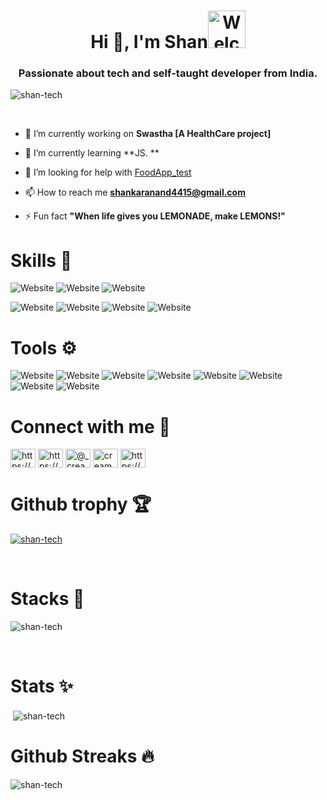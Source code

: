 <h1 align="center">Hi 👋, I'm Shan<img  alt="Welcome" width="60" src="https://media.giphy.com/media/8lJSORUJrTcjItDgGd/giphy.gif">  </h1>

<h3 align="center">Passionate about tech and self-taught developer from India.</h3>

<p align="left"> <img src="https://komarev.com/ghpvc/?username=shan-tech&label=Profile%20views&color=0e75b6&style=flat" alt="shan-tech" /> </p><br>

- 🔭 I’m currently working on **Swastha [A HealthCare project]**

- 🌱 I’m currently learning **JS. **

- 🤝 I’m looking for help with [FoodApp_test](https://github.com/Shan-tech/FoodApp_Test)

- 📫 How to reach me **shankaranand4415@gmail.com**

- ⚡ Fun fact **"When life gives you LEMONADE, make LEMONS!"**
<h1></h1>

<h1>Skills 🚀</h1>
<!-- #https://img.shields.io/badge/%3Cbadge-name%3E%20-%23%3Cbadge-color%3E.svg?&style=for-the-badge&logo=%3Cbadge-logo%3E&logoColor=white-->
<!--Replace <badge-name> <badge-color> <badge-logo> -->

![Website](https://img.shields.io/badge/Programming%20-%2523017CEE.svg?&style=for-the-badge&logo=C&logoColor=white)
![Website](https://img.shields.io/badge/python-%233776AB.svg?&style=for-the-badge&logo=python&logoColor=white)
![Website](https://img.shields.io/badge/Kotlin%20-%23ee5c1d.svg?&style=for-the-badge&logo=kotlin&logoColor=white)
<!--![Website](https://img.shields.io/badge/dart-%230175C2.svg?&style=for-the-badge&logo=dart&logoColor=white)-->
![Website](https://img.shields.io/badge/flask%20-%23181717.svg?&style=for-the-badge&logo=flask&logoColor=white)
![Website](https://img.shields.io/badge/FIREBASE-%23FFCA28.svg?&style=for-the-badge&logo=firebase&logoColor=white)
![Website](https://img.shields.io/badge/html5%20-%23E34F26.svg?&style=for-the-badge&logo=html5&logoColor=white)
![Website](https://img.shields.io/badge/css3%20-%231572B6.svg?&style=for-the-badge&logo=css3&logoColor=white)

<h1>Tools ⚙</h1>

![Website](https://img.shields.io/badge/Photoshop%20-%230175C2.svg?&style=for-the-badge&logo=adobe-photoshop&logoColor=white)
![Website](https://img.shields.io/badge/Lightroom-%2302569B.svg?&style=for-the-badge&logo=adobe-lightroom&logoColor=white)
![Website](https://img.shields.io/badge/Adobe%20-%23DD0031.svg?&style=for-the-badge&logo=adobe-xd&logoColor=white)
![Website](https://img.shields.io/badge/GIT-%23F05032.svg?&style=for-the-badge&logo=git&logoColor=white)
![Website](https://img.shields.io/badge/GITHUB-%23181717.svg?&style=for-the-badge&logo=github&logoColor=white)
![Website](https://img.shields.io/badge/Bootstrap-%23E4405F.svg?&style=for-the-badge&logo=bootstrap&logoColor=white)
![Website](https://img.shields.io/badge/VS--CODE-%23007ACC.svg?&style=for-the-badge&logo=visual-studio-code&logoColor=white)
![Website](https://img.shields.io/badge/AndroidStudio-%233DDC84.svg?&style=for-the-badge&logo=android-studio&logoColor=white)

<h1>Connect with me 💫</h1>
<p>
<a href="https://www.linkedin.com/in/shankar-anand-r-44b3341b3/" target="blank"><img align="center" src="https://cdn.jsdelivr.net/npm/simple-icons@3.0.1/icons/linkedin.svg" alt="https://www.linkedin.com/in/shankar-anand-r-44b3341b3/" height="30" width="40" /></a>
<a href="https://stackoverflow.com/users/13693053/shankaranand" target="blank"><img align="center" src="https://cdn.jsdelivr.net/npm/simple-icons@4.24.0/icons/stackoverflow.svg" alt="https://stackoverflow.com/users/13693053/shankaranand" height="30" width="40" /></a>
<a href="https://instagram.com/_cream_crust_" target="blank"><img align="center" src="https://cdn.jsdelivr.net/npm/simple-icons@3.0.1/icons/instagram.svg" alt="@_cream_crust_" height="30" width="40" /></a>
<a href="https://snapchat.com/add/cream_crust" target="blank"><img align="center" src="https://cdn.jsdelivr.net/npm/simple-icons@4.24.0/icons/snapchat.svg" alt="cream_crust" height="30" width="40" /></a>
<a href="https://open.spotify.com/show/6FYHCeWDEInbh48uEvAK2c" target="blank"><img align="center" src="https://cdn.jsdelivr.net/npm/simple-icons@4.24.0/icons/spotify.svg" alt="https://open.spotify.com/show/6FYHCeWDEInbh48uEvAK2c" height="30" width="40" /></a>
</p>
<h1></h1>

<h1>  Github trophy 🏆</h1>
<p > <a href="https://github.com/ryo-ma/github-profile-trophy"><img align="center" src="https://github-profile-trophy.vercel.app/?username=shan-tech" alt="shan-tech" /></a> </p><br>
<h1> Stacks 🎈</h1>
<p><img align="center" src="https://github-readme-stats.vercel.app/api/top-langs?username=shan-tech&show_icons=true&locale=en&layout=compact" alt="shan-tech" /></p><br>

<h1> Stats ✨</h1>
<p >&nbsp;<img align="center" src="https://github-readme-stats.vercel.app/api?username=shan-tech&show_icons=true&locale=en" alt="shan-tech" /><br>
</p>

<h1>Github Streaks 🔥</h1>
<p><img align="center" src="https://github-readme-streak-stats.herokuapp.com/?user=shan-tech&" alt="shan-tech" />
</p>
